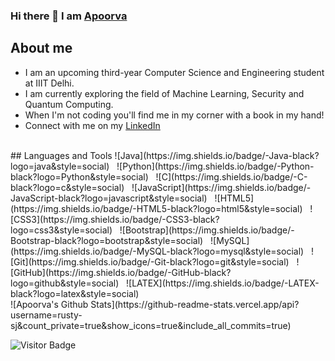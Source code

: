 ### Hi there 👋 I am [Apoorva](https://github.com/apoorva-aa)

<!--
**apoorva-aa/apoorva-aa** is a ✨ _special_ ✨ repository because its `README.md` (this file) appears on your GitHub profile.

Here are some ideas to get you started:

- 🔭 I’m currently working on ...
- 🌱 I’m currently learning ...
- 👯 I’m looking to collaborate on ...
- 🤔 I’m looking for help with ...
- 💬 Ask me about ...
- 📫 How to reach me: ...
- 😄 Pronouns: ...
- ⚡ Fun fact: ...
-->
## About me
  - I am an upcoming third-year Computer Science and Engineering student at IIIT Delhi.
  - I am currently exploring the field of Machine Learning, Security and Quantum Computing.
  - When I'm not coding you'll find me in my corner with a book in my hand!
  - Connect with me on my [LinkedIn](https://www.linkedin.com/in/apoorva-arya02/)
  <br>
 ## Languages and Tools
 ![Java](https://img.shields.io/badge/-Java-black?logo=java&style=social)&nbsp;&nbsp;
 ![Python](https://img.shields.io/badge/-Python-black?logo=Python&style=social)&nbsp;&nbsp;
 ![C](https://img.shields.io/badge/-C-black?logo=c&style=social)&nbsp;&nbsp;
 ![JavaScript](https://img.shields.io/badge/-JavaScript-black?logo=javascript&style=social)&nbsp;&nbsp;
 ![HTML5](https://img.shields.io/badge/-HTML5-black?logo=html5&style=social)&nbsp;&nbsp;
 ![CSS3](https://img.shields.io/badge/-CSS3-black?logo=css3&style=social)&nbsp;&nbsp;
 ![Bootstrap](https://img.shields.io/badge/-Bootstrap-black?logo=bootstrap&style=social)&nbsp;&nbsp;
 ![MySQL](https://img.shields.io/badge/-MySQL-black?logo=mysql&style=social)&nbsp;&nbsp;
 ![Git](https://img.shields.io/badge/-Git-black?logo=git&style=social)&nbsp;&nbsp;
 ![GitHub](https://img.shields.io/badge/-GitHub-black?logo=github&style=social)&nbsp;&nbsp;
 ![LATEX](https://img.shields.io/badge/-LATEX-black?logo=latex&style=social)&nbsp;&nbsp;
 <br>
 ![Apoorva's Github Stats](https://github-readme-stats.vercel.app/api?username=rusty-sj&count_private=true&show_icons=true&include_all_commits=true)
 
 ![Visitor Badge](https://visitor-badge.laobi.icu/badge?page_id=rusty-sj.rusty-sj)
 
  
